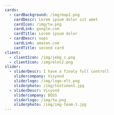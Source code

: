 ```yaml
---
cards:
  - cardBackground: /img/map2.png
    cardDescr: Lorem ipsum dolor sit amet
    cardIcon: /img/tw.png
    cardLink: google.com
    cardTitle: Lorem ipsum dolor
  - cardDescr: oops
    cardLink: amazon.com
    cardTitle: second card
client:
  - clientIcon: /img/jebg_c.png
  - clientIcon: /img/elet2.png
slider:
  - sliderDescr: I have a finaly full controll
    slidercompany: Visyond
    sliderlogo: /img/logo-elt.png
    sliderphoto: /img/testimon1.jpg
  - sliderDescr: Visyond
    slidercompany: BOSS
    sliderlogo: /img/tw.png
    sliderphoto: /img/img-team-1.jpg
---
```


